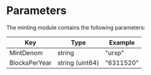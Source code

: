 <!--
order: 4
-->

# Parameters

The minting module contains the following parameters:

| Key                 | Type            | Example                |
|---------------------|-----------------|------------------------|
| MintDenom           | string          | "urxp"                |
| BlocksPerYear       | string (uint64) | "6311520"              |
